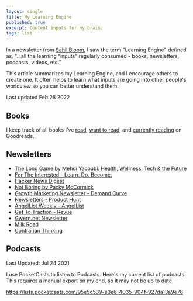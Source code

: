 ```yaml
---
layout: single
title: My Learning Engine
published: true
excerpt: Content inputs for my brain.
tags: list
---
```


In a newsletter from [Sahil Bloom](https://sahilbloom.substack.com/people/12887102-sahil-bloom), I saw the term "Learning Engine" defined as, "...all the learning “inputs” regularly consumed - books, newsletters, podcasts, videos, etc."

This article summarizes my Learning Engine, and I encourage others to create one. It often helps to learn what inputs are going into other people's worldview so you can better understand them.

Last updated Feb 28 2022

## Books

I keep track of all books I've [read](https://www.goodreads.com/review/list/48435204-amir-sharif?ref=nav_mybooks&shelf=read), [want to read](https://www.goodreads.com/review/list/48435204-amir-sharif?ref=nav_mybooks&shelf=to-read), and [currently reading](https://www.goodreads.com/review/list/48435204-amir-sharif?ref=nav_mybooks&shelf=currently-reading) on Goodreads.

## Newsletters

- [The Long Game by Mehdi Yacoubi: Health, Wellness, Tech & the Future](https://thelonggame.xyz/)
- [For The Interested - Learn. Do. Become.](https://fortheinterested.com/)
- [Hacker News Digest](https://hndigest.com/)
- [Not Boring by Packy McCormick](https://www.notboring.co/)
- [Growth Marketing Newsletter - Demand Curve](https://www.demandcurve.com/newsletter#n37f05919phxpfne613dt)
- [Newsletters - Product Hunt](https://www.producthunt.com/newsletter)
- [AngelList Weekly - AngelList](https://angel.co/newsletters)
- [Get To Traction - Revue](https://www.getrevue.co/profile/GetToTraction)
- [Gwern.net Newsletter](https://gwern.substack.com/)
- [Milk Road](https://www.milkroad.com/subscribe?ref=syYXu6oPBc)
- [Contrarian Thinking](https://click.convertkit-mail.com/qdude4wl2xi7hx759kbl/owhkhqh4x70dw3cv/aHR0cHM6Ly9zcGFya2xwLmNvLzYyNTc2YzQw)

## Podcasts

Last Updated: Jul 24 2021

I use PocketCasts to listen to Podcasts. Here's my current list of podcasts. This requires a manual export on my end, so it may not be up to date.

https://lists.pocketcasts.com/95e5c539-e3e6-4035-904f-927da13a9e78
